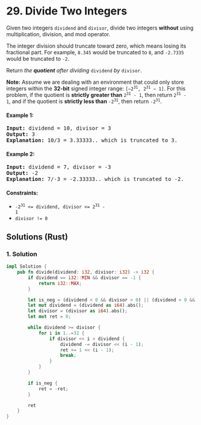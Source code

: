 # 29. Divide Two Integers
Given two integers `dividend` and `divisor`, divide two integers **without** using multiplication, division, and mod operator.

The integer division should truncate toward zero, which means losing its fractional part. For example, `8.345` would be truncated to `8`, and `-2.7335` would be truncated to `-2`.

Return *the **quotient** after dividing* `dividend` *by* `divisor`.

**Note:** Assume we are dealing with an environment that could only store integers within the **32-bit** signed integer range: <code>[−2<sup>31</sup>, 2<sup>31</sup> − 1]</code>. For this problem, if the quotient is **strictly greater than** <code>2<sup>31</sup> - 1</code>, then return <code>2<sup>31</sup> - 1</code>, and if the quotient is **strictly less than** <code>-2<sup>31</sup></code>, then return <code>-2<sup>31</sup></code>.

#### Example 1:
<pre>
<strong>Input:</strong> dividend = 10, divisor = 3
<strong>Output:</strong> 3
<strong>Explanation:</strong> 10/3 = 3.33333.. which is truncated to 3.
</pre>

#### Example 2:
<pre>
<strong>Input:</strong> dividend = 7, divisor = -3
<strong>Output:</strong> -2
<strong>Explanation:</strong> 7/-3 = -2.33333.. which is truncated to -2.
</pre>

#### Constraints:
* <code>-2<sup>31</sup> <= dividend, divisor <= 2<sup>31</sup> - 1</code>
* `divisor != 0`

## Solutions (Rust)

### 1. Solution
```Rust
impl Solution {
    pub fn divide(dividend: i32, divisor: i32) -> i32 {
        if dividend == i32::MIN && divisor == -1 {
            return i32::MAX;
        }

        let is_neg = (dividend < 0 && divisor > 0) || (dividend > 0 && divisor < 0);
        let mut dividend = (dividend as i64).abs();
        let divisor = (divisor as i64).abs();
        let mut ret = 0;

        while dividend >= divisor {
            for i in 1..=32 {
                if divisor << i > dividend {
                    dividend -= divisor << (i - 1);
                    ret += 1 << (i - 1);
                    break;
                }
            }
        }

        if is_neg {
            ret = -ret;
        }

        ret
    }
}
```
